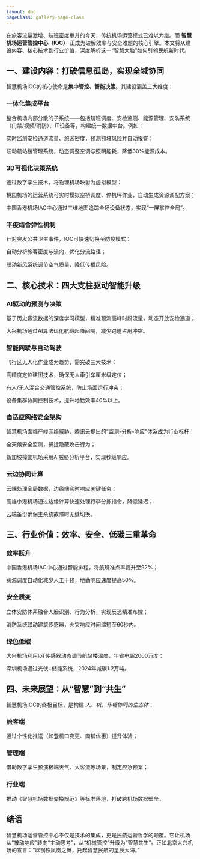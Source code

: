 ```yaml
---
layout: doc
pageClass: gallery-page-class
---
```


在旅客流量激增、航班密度攀升的今天，传统机场运营模式已难以为继。而 **智慧机场运营管控中心（IOC）** 正成为破解效率与安全难题的核心引擎。本文将从建设内容、核心技术到行业价值，深度解析这一“智慧大脑”如何引领民航新时代。

## 一、建设内容：打破信息孤岛，实现全域协同 ##

智慧机场IOC的核心使命是**集中管控、智能决策**。其建设涵盖三大维度：

### 一体化集成平台 ###

整合机场内部分散的子系统——包括航班调度、安检监测、能源管理、安防系统（门禁/视频/消防）、IT设备等，构建统一数据中台。例如：

实时监测安检通道流量、旅客密度，预测拥堵风险并自动报警；

联动航站楼管理系统，动态调整空调与照明能耗，降低30%能源成本。

### 3D可视化决策系统 ###

通过数字孪生技术，将物理机场映射为虚拟模型：

桃园机场的运营系统可实时模拟空桥调度、停机坪作业，自动生成资源调配方案；

中国香港机场IAC中心通过三维地图追踪全场设备状态，实现“一屏掌控全局”。

### 平疫结合弹性机制 ###

针对突发公共卫生事件，IOC可快速切换至防疫模式：

自动分析旅客密度与流向，优化分流路径；

联动新风系统调节空气质量，降低传播风险。

## 二、核心技术：四大支柱驱动智能升级 ##

### AI驱动的预测与决策 ###

基于历史客流数据的深度学习模型，精准预测高峰时段流量，动态开放安检通道；

大兴机场通过AI算法优化航班起降间隔，减少跑道占用冲突。

### 智能网联与自动驾驶 ###

飞行区无人化作业成为趋势，需突破三大技术：

高精度定位建图技术，确保无人牵引车厘米级定位；

有人/无人混合交通管控系统，防止场面运行冲突；

设备集群协同控制技术，提升地勤效率40%以上。

### 自适应网络安全架构 ###

智慧机场面临严峻网络威胁，腾讯云提出的“监测-分析-响应”体系成为行业标杆：

全天候安全监测，捕捉隐蔽攻击行为；

新加坡樟宜机场采用AI威胁分析平台，实现秒级响应。

### 云边协同计算 ###

云端处理全局数据，边缘端实时响应关键任务：

高雄小港机场通过边缘计算快速处理行李分拣指令，降低延迟；

云端备份确保主系统故障时无缝切换。

## 三、行业价值：效率、安全、低碳三重革命 ##

### 效率跃升 ###

中国香港机场IAC中心通过智能排程，将航班准点率提升至92%；

资源调度自动化减少人工干预，地勤响应速度提高50%。

### 安全质变 ###

立体安防体系融合人脸识别、行为分析，实现反恐精准布控；

消防系统联动建筑传感器，火灾响应时间缩短至60秒内。

### 绿色低碳 ###

大兴机场利用IoT传感器动态调节航站楼温度，年省电超2000万度；

深圳机场通过光伏+储能系统，2024年减碳1.2万吨。

## 四、未来展望：从“智慧”到“共生” ##

智慧机场IOC的终极目标，是构建 *人、机、环境协同的生态体*：

### 旅客端 ###

通过个性化推送（如登机口变更、商铺优惠）提升体验；

### 管理端 ###

借助数字孪生预演极端天气、大客流等场景，制定应急预案；

### 行业端 ###

推动《智慧机场数据交换规范》等标准落地，打破跨机场数据壁垒。

## 结语 ##

智慧机场运营管控中心不仅是技术的集成，更是民航运营哲学的颠覆。它让机场从“被动响应”转向“主动思考”，从“机械管控”升级为“智慧共生”。正如北京大兴机场的宣言：“以钢铁凤凰之翼，托起智慧民航的星辰大海。”
